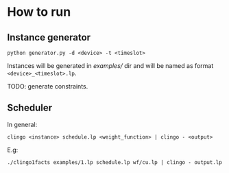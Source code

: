 # How to run

## Instance generator

```
python generator.py -d <device> -t <timeslot>
```

Instances will be generated in *examples/* dir and will be named as format `<device>_<timeslot>.lp`.

TODO: generate constraints.

## Scheduler

In general:

```
clingo <instance> schedule.lp <weight_function> | clingo - <output>
```

E.g:

```
./clingo1facts examples/1.lp schedule.lp wf/cu.lp | clingo - output.lp
```